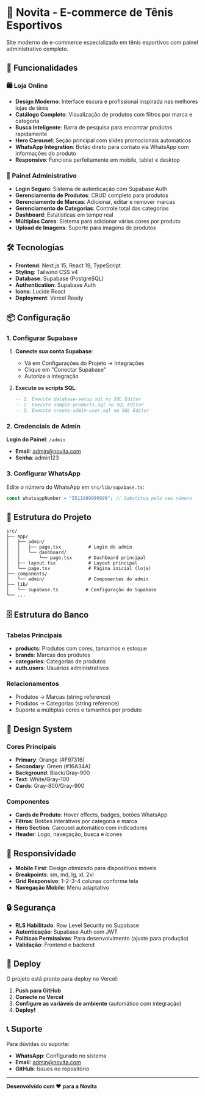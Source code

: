  # 🏪 Novita - E-commerce de Tênis Esportivos

Site moderno de e-commerce especializado em tênis esportivos com painel administrativo completo.

## 🚀 Funcionalidades

### 🛍️ Loja Online
- **Design Moderno**: Interface escura e profissional inspirada nas melhores lojas de tênis
- **Catálogo Completo**: Visualização de produtos com filtros por marca e categoria
- **Busca Inteligente**: Barra de pesquisa para encontrar produtos rapidamente
- **Hero Carousel**: Seção principal com slides promocionais automáticos
- **WhatsApp Integration**: Botão direto para contato via WhatsApp com informações do produto
- **Responsivo**: Funciona perfeitamente em mobile, tablet e desktop

### 🔧 Painel Administrativo
- **Login Seguro**: Sistema de autenticação com Supabase Auth
- **Gerenciamento de Produtos**: CRUD completo para produtos
- **Gerenciamento de Marcas**: Adicionar, editar e remover marcas
- **Gerenciamento de Categorias**: Controle total das categorias
- **Dashboard**: Estatísticas em tempo real
- **Múltiplas Cores**: Sistema para adicionar várias cores por produto
- **Upload de Imagens**: Suporte para imagens de produtos

## 🛠️ Tecnologias

- **Frontend**: Next.js 15, React 19, TypeScript
- **Styling**: Tailwind CSS v4
- **Database**: Supabase (PostgreSQL)
- **Authentication**: Supabase Auth
- **Icons**: Lucide React
- **Deployment**: Vercel Ready

## 📦 Configuração

### 1. Configurar Supabase

1. **Conecte sua conta Supabase**:
   - Vá em Configurações do Projeto → Integrações
   - Clique em "Conectar Supabase"
   - Autorize a integração

2. **Execute os scripts SQL**:
   ```sql
   -- 1. Execute database-setup.sql no SQL Editor
   -- 2. Execute sample-products.sql no SQL Editor  
   -- 3. Execute create-admin-user.sql no SQL Editor
   ```

### 2. Credenciais de Admin

**Login do Painel**: `/admin`
- **Email**: admin@novita.com
- **Senha**: admin123

### 3. Configurar WhatsApp

Edite o número do WhatsApp em `src/lib/supabase.ts`:
```typescript
const whatsappNumber = "5511999999999"; // Substitua pelo seu número
```

## 📁 Estrutura do Projeto

```
src/
├── app/
│   ├── admin/
│   │   ├── page.tsx          # Login do admin
│   │   └── dashboard/
│   │       └── page.tsx      # Dashboard principal
│   ├── layout.tsx            # Layout principal
│   └── page.tsx              # Página inicial (loja)
├── components/
│   └── admin/                # Componentes do admin
├── lib/
│   └── supabase.ts          # Configuração do Supabase
└── ...
```

## 🗄️ Estrutura do Banco

### Tabelas Principais
- **products**: Produtos com cores, tamanhos e estoque
- **brands**: Marcas dos produtos
- **categories**: Categorias de produtos
- **auth.users**: Usuários administrativos

### Relacionamentos
- Produtos → Marcas (string reference)
- Produtos → Categorias (string reference)
- Suporte a múltiplas cores e tamanhos por produto

## 🎨 Design System

### Cores Principais
- **Primary**: Orange (#F97316)
- **Secondary**: Green (#16A34A)
- **Background**: Black/Gray-900
- **Text**: White/Gray-100
- **Cards**: Gray-800/Gray-900

### Componentes
- **Cards de Produto**: Hover effects, badges, botões WhatsApp
- **Filtros**: Botões interativos por categoria e marca
- **Hero Section**: Carousel automático com indicadores
- **Header**: Logo, navegação, busca e ícones

## 📱 Responsividade

- **Mobile First**: Design otimizado para dispositivos móveis
- **Breakpoints**: sm, md, lg, xl, 2xl
- **Grid Responsivo**: 1-2-3-4 colunas conforme tela
- **Navegação Mobile**: Menu adaptativo

## 🔒 Segurança

- **RLS Habilitado**: Row Level Security no Supabase
- **Autenticação**: Supabase Auth com JWT
- **Políticas Permissivas**: Para desenvolvimento (ajuste para produção)
- **Validação**: Frontend e backend

## 🚀 Deploy

O projeto está pronto para deploy no Vercel:

1. **Push para GitHub**
2. **Conecte no Vercel**
3. **Configure as variáveis de ambiente** (automático com integração)
4. **Deploy!**

## 📞 Suporte

Para dúvidas ou suporte:
- **WhatsApp**: Configurado no sistema
- **Email**: admin@novita.com
- **GitHub**: Issues no repositório

---

**Desenvolvido com ❤️ para a Novita**
